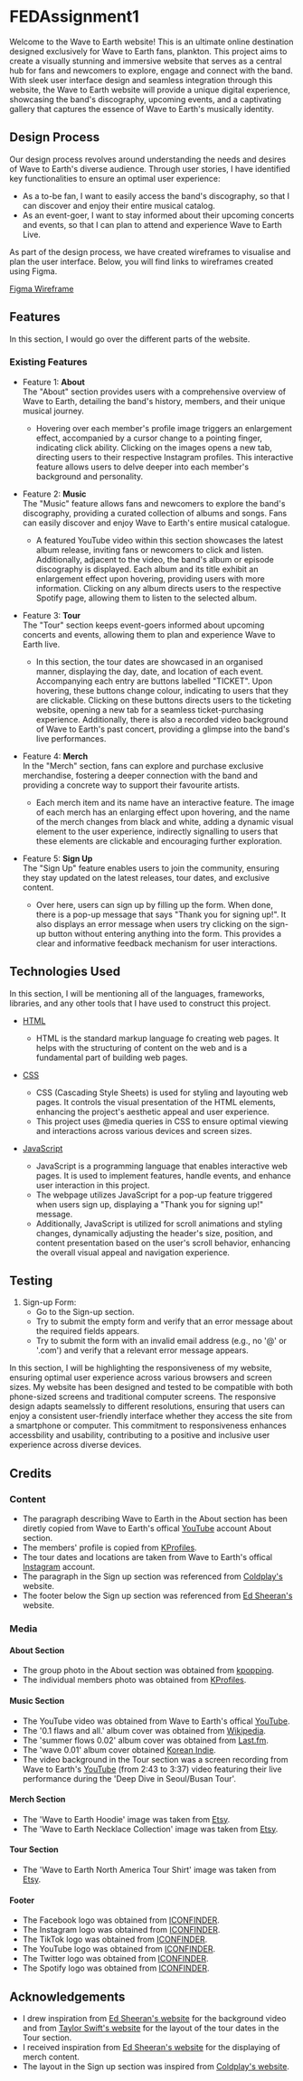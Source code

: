 # FEDAssignment1
Welcome to the Wave to Earth website!
This is an ultimate online destination designed exclusively for Wave to Earth fans, plankton. This project aims to create a visually stunning and immersive website that serves as a central hub for fans and newcomers to explore, engage and connect with the band. With sleek user interface design and seamless integration through this website, the Wave to Earth website will provide a unique digital experience, showcasing the band's discography, upcoming events, and a captivating gallery that captures the essence of Wave to Earth's musically identity.

## Design Process
Our design process revolves around understanding the needs and desires of Wave to Earth's diverse audience. Through user stories, I have identified key functionalities to ensure an optimal user experience:
* As a to-be fan, I want to easily access the band's discography, so that I can discover and enjoy their entire musical catalog.
* As an event-goer, I want to stay informed about their upcoming concerts and events, so that I can plan to attend and experience Wave to Earth Live.

As part of the design process, we have created wireframes to visualise and plan the user interface. Below, you will find links to wireframes created using Figma.

[Figma Wireframe](https://www.figma.com/file/5Xj4qOTSTRWVh25WZqn3XV/FEDAssignment1-(Wireframe)?type=design&node-id=0%3A1&mode=design&t=wlHTIqtAyh0zh5q8-1)


## Features
In this section, I would go over the different parts of the website.

### Existing Features
* Feature 1: **About**  
  The "About" section provides users with a comprehensive overview of Wave to Earth, detailing the band's history, members, and their unique musical journey.
  * Hovering over each member's profile image triggers an enlargement effect, accompanied by a cursor change to a pointing finger, indicating click ability. Clicking on the images opens a new tab, directing users to their respective Instagram profiles. This interactive feature allows users to delve deeper into each member's background and personality.

* Feature 2: **Music**  
  The "Music" feature allows fans and newcomers to explore the band's discography, providing a curated collection of albums and songs. Fans can easily discover and enjoy Wave to Earth's entire musical catalogue.
  * A featured YouTube video within this section showcases the latest album release, inviting fans or newcomers to click and listen. Additionally, adjacent to the video, the band's album or episode discography is displayed. Each album and its title exhibit an enlargement effect upon hovering, providing users with more information. Clicking on any album directs users to the respective Spotify page, allowing them to listen to the selected album.

* Feature 3: **Tour**  
  The "Tour" section keeps event-goers informed about upcoming concerts and events, allowing them to plan and experience Wave to Earth live.
  * In this section, the tour dates are showcased in an organised manner, displaying the day, date, and location of each event. Accompanying each entry are buttons labelled "TICKET". Upon hovering, these buttons change colour, indicating to users that they are clickable. Clicking on these buttons directs users to the ticketing website, opening a new tab for a seamless ticket-purchasing experience. Additionally, there is also a recorded video background of Wave to Earth's past concert, providing a glimpse into the band's live performances.
    
* Feature 4: **Merch**  
  In the "Merch" section, fans can explore and purchase exclusive merchandise, fostering a deeper connection with the band and providing a concrete way to support their favourite artists.
  * Each merch item and its name have an interactive feature. The image of each merch has an enlarging effect upon hovering, and the name of the merch changes from black and white, adding a dynamic visual element to the user experience, indirectly signalling to users that these elements are clickable and encouraging further exploration.

* Feature 5: **Sign Up**  
  The "Sign Up" feature enables users to join the community, ensuring they stay updated on the latest releases, tour dates, and exclusive content.
  * Over here, users can sign up by filling up the form. When done, there is a pop-up message that says "Thank you for signing up!". It also displays an error message when users try clicking on the sign-up button without entering anything into the form. This provides a clear and informative feedback mechanism for user interactions.

## Technologies Used
In this section, I will be mentioning all of the languages, frameworks, libraries, and any other tools that I have used to construct this project. 
* [HTML](https://developer.mozilla.org/en-US/docs/Web/HTML)
  - HTML is the standard markup language fo creating web pages. It helps with the structuring of content on the web and is a fundamental part of building web pages.
  
* [CSS](https://developer.mozilla.org/en-US/docs/Web/CSS)
  - CSS (Cascading Style Sheets) is used for styling and layouting web pages. It controls the visual presentation of the HTML elements, enhancing the project's aesthetic appeal and user experience.
  - This project uses @media queries in CSS to ensure optimal viewing and interactions across various devices and screen sizes.

* [JavaScript](https://developer.mozilla.org/en-US/docs/Web/JavaScript)
  - JavaScript is a programming language that enables interactive web pages. It is used to implement features, handle events, and enhance user interaction in this project.
  - The webpage utilizes JavaScript for a pop-up feature triggered when users sign up, displaying a "Thank you for signing up!" message.
  - Additionally, JavaScript is utilized for scroll animations and styling changes, dynamically adjusting the header's size, position, and content presentation based on the user's scroll behavior, enhancing the overall visual appeal and navigation experience.

## Testing
1. Sign-up Form:
   * Go to the Sign-up section.
   * Try to submit the empty form and verify that an error message about the required fields appears.
   * Try to submit the form with an invalid email address (e.g., no '@' or '.com') and verify that a relevant error message appears.

In this section, I will be highlighting the responsiveness of my website, ensuring optimal user experience across various browsers and screen sizes. My website has been designed and tested to be compatible with both phone-sized screens and traditional computer screens. The responsive design adapts seamelssly to different resolutions, ensuring that users can enjoy a consistent user-friendly interface whether they access the site from a smartphone or computer. This commitment to responsiveness enhances accessbility and usability, contributing to a positive and inclusive user experience across diverse devices.

## Credits
### Content
* The paragraph describing Wave to Earth in the About section has been diretly copied from Wave to Earth's offical [YouTube](http://www.youtube.com/@wavetoearth) account About section.
* The members' profile is copied from [KProfiles](https://kprofiles.com/wave-to-earth-members-profile/).
* The tour dates and locations are taken from Wave to Earth's offical [Instagram](https://www.instagram.com/p/CyKYWlvOx_t/?hl=en) account.
* The paragraph in the Sign up section was referenced from [Coldplay's](https://www.coldplay.com/sign-up/) website.
* The footer below the Sign up section was referenced from [Ed Sheeran's](https://www.edsheeran.com/) website.

### Media
#### About Section
* The group photo in the About section was obtained from [kpopping](https://kpopping.com/profiles/group/wave-to-earth).
* The individual members photo was obtained from [KProfiles](https://kprofiles.com/wave-to-earth-members-profile/).
#### Music Section
* The YouTube video was obtained from Wave to Earth's offical [YouTube](https://www.youtube.com/watch?v=I_Es_7QGI94).
* The '0.1 flaws and all.' album cover was obtained from [Wikipedia](https://en.wikipedia.org/wiki/0.1_Flaws_and_All#/media/File:Cover_of_Wave_to_Earth's_album_0.1_Flaws_and_All.png).
* The 'summer flows 0.02' album cover was obtained from [Last.fm](https://www.last.fm/music/wave+to+earth/summer+flows+0.02/+images/9efc83368bf5ec624dcf258499d8051c).
* The 'wave 0.01' album cover obtained [Korean Indie](https://www.koreanindie.com/2020/01/28/wave-to-earth-wave-0-01/).
* The video background in the Tour section was a screen recording from Wave to Earth's [YouTube](https://www.youtube.com/watch?v=bla0YBsd0DQ#t=2m43s-3m37s) (from 2:43 to 3:37) video featuring their live performance during the 'Deep Dive in Seoul/Busan Tour'.
#### Merch Section
* The 'Wave to Earth Hoodie' image was taken from [Etsy](https://www.etsy.com/sg-en/listing/1555856078/wave-to-earth-hoodie-homesick-unisex?ga_order=most_relevant&ga_search_type=all&ga_view_type=gallery&ga_search_query=wave+to+earth+shirt&ref=sr_gallery-1-4&pro=1&sts=1&organic_search_click=1).
* The 'Wave to Earth Necklace Collection' image was taken from [Etsy](https://www.etsy.com/sg-en/listing/1535554800/wave-to-earth-inspired-necklace?ga_order=most_relevant&ga_search_type=all&ga_view_type=gallery&ga_search_query=wave+to+earth+shirt&ref=sr_gallery-1-2&frs=1&organic_search_click=1).
#### Tour Section
* The 'Wave to Earth North America Tour Shirt' image was taken from [Etsy](https://www.etsy.com/sg-en/listing/1540228176/wave-to-earth-shirt-flaws-and-all-album?ga_order=most_relevant&ga_search_type=all&ga_view_type=gallery&ga_search_query=wave+to+earth+shirt&ref=sr_gallery-1-1&pro=1&sts=1&organic_search_click=1).
#### Footer
* The Facebook logo was obtained from [ICONFINDER](https://www.iconfinder.com/icons/5282541/fb_social_media_facebook_facebook_logo_social_network_icon).
* The Instagram logo was obtained from [ICONFINDER](https://www.iconfinder.com/icons/5282541/fb_social_media_facebook_facebook_logo_social_network_iconhttps://www.iconfinder.com/icons/1161953/instagram_icon).
* The TikTok logo was obtained from [ICONFINDER](https://www.iconfinder.com/icons/7693325/tiktok_social_media_logo_apps_icon#png-48).
* The YouTube logo was obtained from [ICONFINDER](https://www.iconfinder.com/icons/5305164/play_video_youtube_youtube_logo_icon).
* The Twitter logo was obtained from [ICONFINDER](https://www.iconfinder.com/icons/11053969/x_logo_twitter_new_brand_contained_x.com_social_icon).
* The Spotify logo was obtained from [ICONFINDER](https://www.iconfinder.com/icons/621252/rounded_spotify_icon).

## Acknowledgements
* I drew inspiration from [Ed Sheeran's website](https://www.edsheeran.com/) for the background video and from [Taylor Swift's website](https://www.taylorswift.com/tour/) for the layout of the tour dates in the Tour section.
* I received inspiration from [Ed Sheeran's website](https://www.edsheeran.com/) for the displaying of merch content.
* The layout in the Sign up section was inspired from [Coldplay's website](https://www.coldplay.com/sign-up/).
